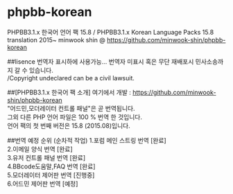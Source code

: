 # phpbb-korean
PHPBB3.1.x 한국어 언어 팩 15.8 / PHPBB3.1.x Korean Language Packs 15.8 <br/>
translation	2015~ minwook shin @ https://github.com/minwook-shin/phpbb-korean

##lisence
번역자 표시하에 사용가능... 번역자 미표시 혹은 무단 재배포시 민사소송까지 갈 수 있습니다.<br/>
/Copyright undeclared can be a civil lawsuit.

##[PHPBB3.1.x 한국어 팩 소개]
여기에서 개발 : https://github.com/minwook-shin/phpbb-korean <br/>
"어드민,모더레이터 컨트롤 패널"은 곧 번역됩니다. <br/>
그외 다른 PHP 언어 파일은 100 % 번역 한 것입니다. <br/>
언어 팩의 첫 번째 버전은 15.8 (2015.08)입니다.

##번역 예정 순위 (순차적 작업)
1.포럼 메인 스트링 번역 [완료] <br/>
2.이메일 양식 번역 [완료] <br/>
3.유저 컨트롤 패널 번역 [완료] <br/>
4.BBcode도움말,FAQ 번역 [완료] <br/>
5.모더레이터 제어판 번역 [진행중] <br/>
6.어드민 제어판 번역 [예정]